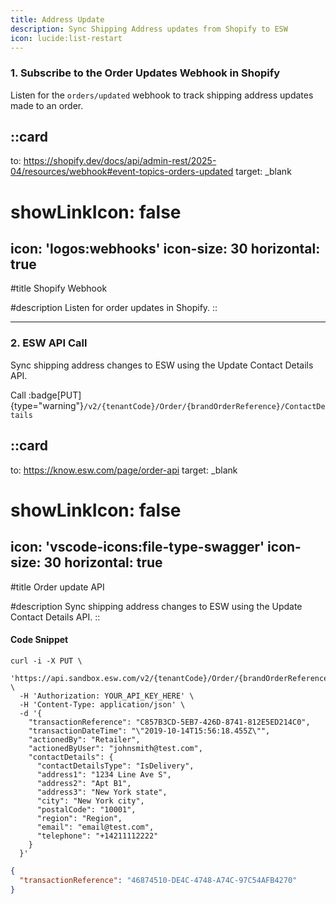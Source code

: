 ```yaml
---
title: Address Update
description: Sync Shipping Address updates from Shopify to ESW
icon: lucide:list-restart
---
```


### 1. Subscribe to the Order Updates Webhook in Shopify

Listen for the `orders/updated` webhook to track shipping address updates made to an order.

::card
---
to: https://shopify.dev/docs/api/admin-rest/2025-04/resources/webhook#event-topics-orders-updated
target: _blank
# showLinkIcon: false
icon: 'logos:webhooks'
icon-size: 30
horizontal: true
---

#title
Shopify Webhook

#description
 Listen for order updates in Shopify.
::

---

### 2. ESW API Call

Sync shipping address changes to ESW using the Update Contact Details API.

Call :badge[PUT]{type="warning"}`/v2/{tenantCode}/Order/{brandOrderReference}/ContactDetails`

::card
---
to: https://know.esw.com/page/order-api
target: _blank
# showLinkIcon: false
icon: 'vscode-icons:file-type-swagger'
icon-size: 30
horizontal: true
---

#title
Order update API

#description
 Sync shipping address changes to ESW using the Update Contact 
Details API.
::



#### Code Snippet

```shell [Request]
curl -i -X PUT \
  'https://api.sandbox.esw.com/v2/{tenantCode}/Order/{brandOrderReference}/ContactDetails' \
  -H 'Authorization: YOUR_API_KEY_HERE' \
  -H 'Content-Type: application/json' \
  -d '{
    "transactionReference": "C857B3CD-5EB7-426D-8741-812E5ED214C0",
    "transactionDateTime": "\"2019-10-14T15:56:18.455Z\"",
    "actionedBy": "Retailer",
    "actionedByUser": "johnsmith@test.com",
    "contactDetails": {
      "contactDetailsType": "IsDelivery",
      "address1": "1234 Line Ave S",
      "address2": "Apt B1",
      "address3": "New York state",
      "city": "New York city",
      "postalCode": "10001",
      "region": "Region",
      "email": "email@test.com",
      "telephone": "+14211112222"
    }
  }'
```
```json [Response]
{
  "transactionReference": "46874510-DE4C-4748-A74C-97C54AFB4270"
}
```


